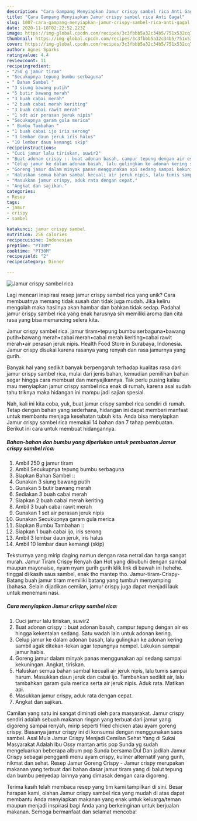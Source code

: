 ```yaml
---
description: "Cara Gampang Menyiapkan Jamur crispy sambel rica Anti Gagal"
title: "Cara Gampang Menyiapkan Jamur crispy sambel rica Anti Gagal"
slug: 1007-cara-gampang-menyiapkan-jamur-crispy-sambel-rica-anti-gagal
date: 2020-11-18T02:22:52.223Z
image: https://img-global.cpcdn.com/recipes/3c3fbbb5a32c34b5/751x532cq70/jamur-crispy-sambel-rica-foto-resep-utama.jpg
thumbnail: https://img-global.cpcdn.com/recipes/3c3fbbb5a32c34b5/751x532cq70/jamur-crispy-sambel-rica-foto-resep-utama.jpg
cover: https://img-global.cpcdn.com/recipes/3c3fbbb5a32c34b5/751x532cq70/jamur-crispy-sambel-rica-foto-resep-utama.jpg
author: Agnes Sparks
ratingvalue: 4.4
reviewcount: 11
recipeingredient:
- "250 g jamur tiram"
- "Secukupnya tepung bumbu serbaguna"
- " Bahan Sambel "
- "3 siung bawang putih"
- "5 butir bawang merah"
- "3 buah cabai merah"
- "2 buah cabai merah keriting"
- "3 buah cabai rawit merah"
- "1 sdt air perasan jeruk nipis"
- "Secukupnya garam gula merica"
- " Bumbu Tambahan "
- "1 buah cabai ijo iris serong"
- "3 lembar daun jeruk iris halus"
- "10 lembar daun kemangi skip"
recipeinstructions:
- "Cuci jamur lalu tiriskan, suwir2"
- "Buat adonan crispy :: buat adonan basah, campur tepung dengan air es hingga kekentalan sedang. Satu wadah lain untuk adonan kering."
- "Celup jamur ke dalam adonan basah, lalu gulingkan ke adonan kering sambil agak ditekan-tekan agar tepungnya nempel. Lakukan sampai jamur habis."
- "Goreng jamur dalam minyak panas menggunakan api sedang sampai kekuningan. Angkat, tiriskan."
- "Haluskan semua bahan sambal kecuali air jeruk nipis, lalu tumis sampai harum. Masukkan daun jeruk dan cabai ijo. Tambahkan sedikit air, lalu tambahkan garam gula merica serta air jeruk nipis. Aduk rata. Matikan api."
- "Masukkan jamur crispy, aduk rata dengan cepat."
- "Angkat dan sajikan."
categories:
- Resep
tags:
- jamur
- crispy
- sambel

katakunci: jamur crispy sambel 
nutrition: 256 calories
recipecuisine: Indonesian
preptime: "PT30M"
cooktime: "PT30M"
recipeyield: "2"
recipecategory: Dinner

---
```



![Jamur crispy sambel rica](https://img-global.cpcdn.com/recipes/3c3fbbb5a32c34b5/751x532cq70/jamur-crispy-sambel-rica-foto-resep-utama.jpg)

Lagi mencari inspirasi resep jamur crispy sambel rica yang unik? Cara membuatnya memang tidak susah dan tidak juga mudah. Jika keliru mengolah maka hasilnya akan hambar dan bahkan tidak sedap. Padahal jamur crispy sambel rica yang enak harusnya sih memiliki aroma dan cita rasa yang bisa memancing selera kita.

Jamur crispy sambel rica. jamur tiram•tepung bumbu serbaguna•bawang putih•bawang merah•cabai merah•cabai merah keriting•cabai rawit merah•air perasan jeruk nipis. Health Food Store in Surabaya, Indonesia. Jamur crispy disukai karena rasanya yang renyah dan rasa jamurnya yang gurih.

Banyak hal yang sedikit banyak berpengaruh terhadap kualitas rasa dari jamur crispy sambel rica, mulai dari jenis bahan, kemudian pemilihan bahan segar hingga cara membuat dan menyajikannya. Tak perlu pusing kalau mau menyiapkan jamur crispy sambel rica enak di rumah, karena asal sudah tahu triknya maka hidangan ini mampu jadi sajian spesial.


Nah, kali ini kita coba, yuk, buat jamur crispy sambel rica sendiri di rumah. Tetap dengan bahan yang sederhana, hidangan ini dapat memberi manfaat untuk membantu menjaga kesehatan tubuh kita. Anda bisa menyiapkan Jamur crispy sambel rica memakai 14 bahan dan 7 tahap pembuatan. Berikut ini cara untuk membuat hidangannya.

<!--inarticleads1-->

##### Bahan-bahan dan bumbu yang diperlukan untuk pembuatan Jamur crispy sambel rica:

1. Ambil 250 g jamur tiram
1. Ambil Secukupnya tepung bumbu serbaguna
1. Siapkan  Bahan Sambel ::
1. Gunakan 3 siung bawang putih
1. Gunakan 5 butir bawang merah
1. Sediakan 3 buah cabai merah
1. Siapkan 2 buah cabai merah keriting
1. Ambil 3 buah cabai rawit merah
1. Gunakan 1 sdt air perasan jeruk nipis
1. Gunakan Secukupnya garam gula merica
1. Siapkan  Bumbu Tambahan ::
1. Siapkan 1 buah cabai ijo, iris serong
1. Ambil 3 lembar daun jeruk, iris halus
1. Ambil 10 lembar daun kemangi (skip)


Teksturnya yang mirip daging namun dengan rasa netral dan harga sangat murah. Jamur Tiram Crispy Renyah dan Hot yang dibubuhi dengan sambal maupun mayonaise, nyam nyam gurih gurih klik link di bawah ini hehehe. tinggal di kasih saus sambel, enak tho mantep tho. Jamur-tiram-Crispy-Batang buah jamur tiram memiliki batang yang tumbuh menyamping (bahasa. Selain dijadikan cemilan, jamur crispy juga dapat menjadi lauk untuk menemani nasi. 

<!--inarticleads2-->

##### Cara menyiapkan Jamur crispy sambel rica:

1. Cuci jamur lalu tiriskan, suwir2
1. Buat adonan crispy :: buat adonan basah, campur tepung dengan air es hingga kekentalan sedang. Satu wadah lain untuk adonan kering.
1. Celup jamur ke dalam adonan basah, lalu gulingkan ke adonan kering sambil agak ditekan-tekan agar tepungnya nempel. Lakukan sampai jamur habis.
1. Goreng jamur dalam minyak panas menggunakan api sedang sampai kekuningan. Angkat, tiriskan.
1. Haluskan semua bahan sambal kecuali air jeruk nipis, lalu tumis sampai harum. Masukkan daun jeruk dan cabai ijo. Tambahkan sedikit air, lalu tambahkan garam gula merica serta air jeruk nipis. Aduk rata. Matikan api.
1. Masukkan jamur crispy, aduk rata dengan cepat.
1. Angkat dan sajikan.


Camilan yang satu ini sangat diminati oleh para masyarakat. Jamur crispy sendiri adalah sebuah makanan ringan yang terbuat dari jamur yang digoreng sampai renyah, mirip seperti fried chicken atau ayam goreng crispy. Biasanya jamur crispy ini di konsumsi dengan menggunakan saos sambel. Asal Mula Jamur Crispy Menjadi Cemilan Sehat Yang di Sukai Masyarakat Adalah Ibu Ossy mantan artis pop Sunda yg sudah mengeluarkan beberapa album pop Sunda bersama Dul Dan jadilah Jamur Crispy sebagai pengganti menu ayam crispy, kuliner alternatif yang gurih, nikmat dan sehat. Resep Jamur Goreng Crispy - Jamur crispy merupakan makanan yang terbuat dari bahan dasar jamur tiram yang di balut tepung dan bumbu penyedap lainnya yang dimasak dengan cara digoreng. 

Terima kasih telah membaca resep yang tim kami tampilkan di sini. Besar harapan kami, olahan Jamur crispy sambel rica yang mudah di atas dapat membantu Anda menyiapkan makanan yang enak untuk keluarga/teman maupun menjadi inspirasi bagi Anda yang berkeinginan untuk berjualan makanan. Semoga bermanfaat dan selamat mencoba!
